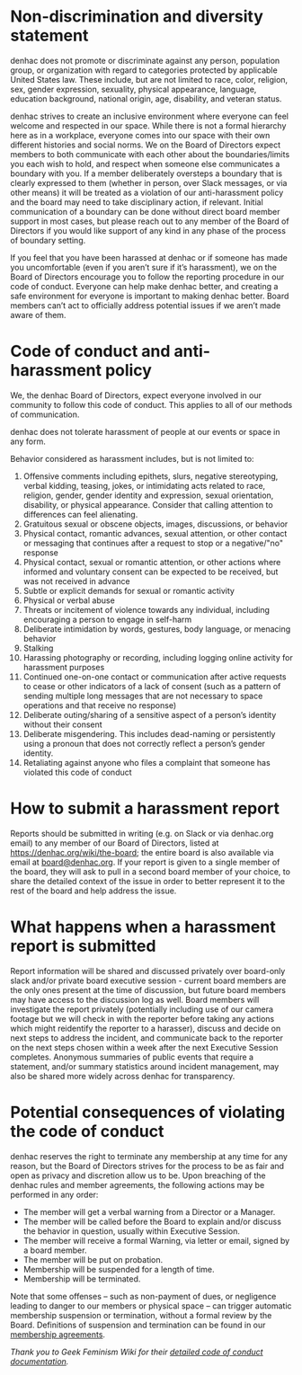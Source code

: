 # Non-discrimination and diversity statement

denhac does not promote or discriminate against any person, population group, or organization with regard to categories protected by applicable United States law. These include, but are not limited to race, color, religion, sex, gender expression, sexuality, physical appearance, language, education background, national origin, age, disability, and veteran status.

denhac strives to create an inclusive environment where everyone can feel welcome and respected in our space. While there is not a formal hierarchy here as in a workplace, everyone comes into our space with their own different histories and social norms. We on the Board of Directors expect members to both communicate with each other about the boundaries/limits you each wish to hold, and respect when someone else communicates a boundary with you. If a member deliberately oversteps a boundary that is clearly expressed to them (whether in person, over Slack messages, or via other means) it will be treated as a violation of our anti-harassment policy and the board may need to take disciplinary action, if relevant. Initial communication of a boundary can be done without direct board member support in most cases, but please reach out to any member of the Board of Directors if you would like support of any kind in any phase of the process of boundary setting.

If you feel that you have been harassed at denhac or if someone has made you uncomfortable (even if you aren’t sure if it’s harassment), we on the Board of Directors encourage you to follow the reporting procedure in our code of conduct. Everyone can help make denhac better, and creating a safe environment for everyone is important to making denhac better. Board members can’t act to officially address potential issues if we aren’t made aware of them.

# Code of conduct and anti-harassment policy

We, the denhac Board of Directors, expect everyone involved in our community to follow this code of conduct. This applies to all of our methods of communication.

denhac does not tolerate harassment of people at our events or space in any form. 

Behavior considered as harassment includes, but is not limited to:

1. Offensive comments including epithets, slurs, negative stereotyping, verbal kidding, teasing, jokes, or intimidating acts related to race, religion, gender, gender identity and expression, sexual orientation, disability, or physical appearance. Consider that calling attention to differences can feel alienating.
2. Gratuitous sexual or obscene objects, images, discussions, or behavior
3. Physical contact, romantic advances, sexual attention, or other contact or messaging that continues after a request to stop or a negative/"no" response
4. Physical contact, sexual or romantic attention, or other actions where informed and voluntary consent can be expected to be received, but was not received in advance
5. Subtle or explicit demands for sexual or romantic activity
6. Physical or verbal abuse
7. Threats or incitement of violence towards any individual, including encouraging a person to engage in self-harm
8. Deliberate intimidation by words, gestures, body language, or menacing behavior
9. Stalking
10. Harassing photography or recording, including logging online activity for harassment purposes
11. Continued one-on-one contact or communication after active requests to cease or other indicators of a lack of consent (such as a pattern of sending multiple long messages that are not necessary to space operations and that receive no response)
12. Deliberate outing/sharing of a sensitive aspect of a person’s identity without their consent
13. Deliberate misgendering. This includes dead-naming or persistently using a pronoun that does not correctly reflect a person’s gender identity.
14. Retaliating against anyone who files a complaint that someone has violated this code of conduct 

# How to submit a harassment report
Reports should be submitted in writing (e.g. on Slack or via denhac.org email) to any member of our Board of Directors, listed at https://denhac.org/wiki/the-board; the entire board is also available via email at board@denhac.org. If your report is given to a single member of the board, they will ask to pull in a second board member of your choice, to share the detailed context of the issue in order to better represent it to the rest of the board and help address the issue.

# What happens when a harassment report is submitted
Report information will be shared and discussed privately over board-only slack and/or private board executive session - current board members are the only ones present at the time of discussion, but future board members may have access to the discussion log as well. Board members will investigate the report privately (potentially including use of our camera footage but we will check in with the reporter before taking any actions which might reidentify the reporter to a harasser), discuss and decide on next steps to address the incident, and communicate back to the reporter on the next steps chosen within a week after the next Executive Session completes. Anonymous summaries of public events that require a statement, and/or summary statistics around incident management, may also be shared more widely across denhac for transparency.

# Potential consequences of violating the code of conduct
denhac reserves the right to terminate any membership at any time for any reason, but the Board of Directors strives for the process to be as fair and open as privacy and discretion allow us to be. Upon breaching of the denhac rules and member agreements, the following actions may be performed in any order:

* The member will get a verbal warning from a Director or a Manager.
* The member will be called before the Board to explain and/or discuss the behavior in question, usually within Executive Session.
* The member will receive a formal Warning, via letter or email, signed by a board member.
* The member will be put on probation.
* Membership will be suspended for a length of time.
* Membership will be terminated.

Note that some offenses – such as non-payment of dues, or negligence leading to danger to our members or physical space – can trigger automatic membership suspension or termination, without a formal review by the Board.
Definitions of suspension and termination can be found in our [membership agreements](https://github.com/Denhac/denhac-official-docs/blob/main/membership-agreement.md).

*Thank you to Geek Feminism Wiki for their [detailed code of conduct documentation](https://geekfeminism.fandom.com/wiki/Code_of_conduct_evaluations).*
